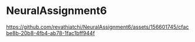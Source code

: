 # NeuralAssignment6



https://github.com/revathiatchi/NeuralAssignment6/assets/156601745/cfacbe8b-20b8-4fb4-ab78-1fac1bff944f


